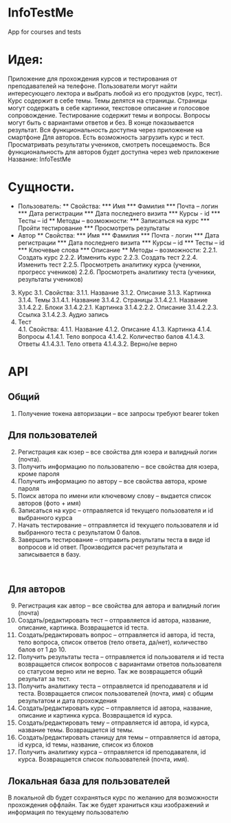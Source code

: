 # InfoTestMe
App for courses and tests

# Идея:
Приложение для прохождения курсов и тестирования от преподавателей на телефоне.
Пользователи могут найти интересующего лектора и выбрать любой из его продуктов (курс, тест).
Курс содержит в себе темы. Темы делятся на страницы. Страницы могут содержать в себе картинки, текстовое описание и голосовое сопровождение. 
Тестирование содержит темы и вопросы. Вопросы могут быть с вариантами ответов и без. В конце показывается результат. Вся функциональность доступна через приложение на смартфоне
Для авторов. Есть возможность загрузить курс и тест. Просматривать результаты учеников, смотреть посещаемость. Вся функциональность для авторов будет доступна через web приложение
Название: InfoTestMe

# Сущности.
*	Пользователь:
**	Свойства:
***	Имя
***	Фамилия
***	Почта – логин
***	Дата регистрации
*** Дата последнего визита
***	Курсы - id
***	Тесты – id 
**	Методы – возможности:
***	Записаться на курс
***	Пройти тестирование
***	Просмотреть результаты
*	Автор
**	Свойства:
***	Имя
***	Фамилия
***	Почта - логин 
***	Дата регистрации
***	Дата последнего визита
***	Курсы – id
***	Тесты – id
***	Ключевые слова
***	Описание
**	Методы – возможности:
2.2.1.	Создать курс
2.2.2.	Изменить курс
2.2.3.	Создать тест
2.2.4.	Изменить тест
2.2.5.	Просмотреть аналитику курса (ученики, прогресс учеников)
2.2.6.	Просмотреть аналитику теста (ученики, результаты учеников)


3.	Курс
3.1.	Свойства:
3.1.1.	Название
3.1.2.	Описание
3.1.3.	Картинка
3.1.4.	Темы
3.1.4.1.	Название
3.1.4.2.	Страницы
3.1.4.2.1.	Название
3.1.4.2.2.	Блоки
3.1.4.2.2.1.	Картинка
3.1.4.2.2.2.	Описание
3.1.4.2.2.3.	Ссылка
3.1.4.2.3.	Аудио запись
4.	Тест 	
4.1.	Свойства:
4.1.1.	Название
4.1.2.	Описание
4.1.3.	Картинка
4.1.4.	Вопросы
4.1.4.1.	Тело вопроса
4.1.4.2.	Количество балов
4.1.4.3.	Ответы
4.1.4.3.1.	Тело ответа
4.1.4.3.2.	Верно/не верно

# API
## Общий
1.	Получение токена авторизации – все запросы требуют bearer token 
## Для пользователей
2.	Регистрация как юзер – все свойства для юзера и валидный логин (почта). 
3.	Получить информацию по пользователю – все свойства для юзера, кроме пароля
4.	Получить информацию по автору – все свойства автора, кроме пароля
5.	Поиск автора по имени или ключевому слову – выдается список авторов (фото + имя)
6.	Записаться на курс – отправляется id текущего пользователя и id выбранного курса
7.	Начать тестирование – отправляется id текущего пользователя и id выбранного теста с результатом 0 балов.
8.	Завершить тестирование – отправить результаты теста в виде id вопросов и id ответ. Производится расчет результата и записывается в базу.


 
## Для авторов
9.	Регистрация как автор – все свойства для автора и валидный логин (почта)
10.	Создать/редактировать тест – отправляется id автора, название, описание, картинка. Возвращается id теста.
11.	Создать/редактировать вопрос – отправляется id автора, id теста, тело вопроса, список ответов (тело ответа, да/нет), количество балов от 1 до 10.
12.	Получить результаты теста – отправляется id пользователя и id теста возвращается список вопросов с вариантами ответов пользователя со статусом верно или не верно. Так же возвращается общий результат за тест.
13.	Получить аналитику теста – отправляется id преподавателя и id теста. Возвращается список пользователей (почта, имя) с общим результатом и дата прохождения
14.	Создать/редактировать курс – отправляется id автора, название, описание и картинка курса. Возвращается id курса.
15.	Создать/редактировать тему – отправляется id автора, id курса, название темы. Возвращается id темы.
16.	Создать/редактировать станицу для темы – отправляется id автора, id курса, id темы, название, список из блоков
17.	Получить аналитику курса – отправляется id преподавателя, id курса. Возвращается список пользователей (почта, имя).

## Локальная база для пользователей
В локальной db будет сохраняться курс по желанию для возможности прохождения оффлайн.
Так же будет храниться кэш изображений и информация по текущему пользователю
